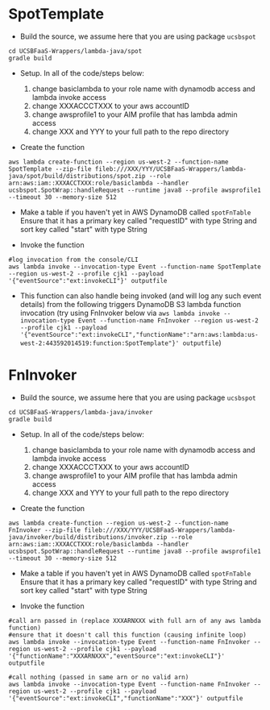 # SpotTemplate
* Build the source, we assume here that you are using package `ucsbspot`
```
cd UCSBFaaS-Wrappers/lambda-java/spot
gradle build
```

* Setup.  In all of the code/steps below:  
   1) change basiclambda to your role name with dynamodb access and lambda invoke access
   2) change XXXACCCTXXX to your aws accountID
   3) change awsprofile1 to your AIM profile that has lambda admin access
   4) change XXX and YYY to your full path to the repo directory

* Create the function
```
aws lambda create-function --region us-west-2 --function-name SpotTemplate --zip-file fileb:///XXX/YYY/UCSBFaaS-Wrappers/lambda-java/spot/build/distributions/spot.zip --role arn:aws:iam::XXXACCTXXX:role/basiclambda --handler ucsbspot.SpotWrap::handleRequest --runtime java8 --profile awsprofile1 --timeout 30 --memory-size 512
```

* Make a table if you haven't yet in AWS DynamoDB called `spotFnTable`  
Ensure that it has a primary key called "requestID" with type String and sort key called "start" with type String

* Invoke the function  
```
#log invocation from the console/CLI  
aws lambda invoke --invocation-type Event --function-name SpotTemplate --region us-west-2 --profile cjk1 --payload '{"eventSource":"ext:invokeCLI"}' outputfile      
```

* This function can also handle being invoked (and will log any such event details) from the following triggers
   DynamoDB
   S3
   lambda function invocation (try using FnInvoker below via `aws lambda invoke --invocation-type Event --function-name FnInvoker --region us-west-2 --profile cjk1 --payload '{"eventSource":"ext:invokeCLI","functionName":"arn:aws:lambda:us-west-2:443592014519:function:SpotTemplate"}' outputfile`)
   


# FnInvoker
* Build the source, we assume here that you are using package `ucsbspot`
```
cd UCSBFaaS-Wrappers/lambda-java/invoker
gradle build
```

* Setup.  In all of the code/steps below:  
   1) change basiclambda to your role name with dynamodb access and lambda invoke access
   2) change XXXACCCTXXX to your aws accountID
   3) change awsprofile1 to your AIM profile that has lambda admin access
   4) change XXX and YYY to your full path to the repo directory

* Create the function
```
aws lambda create-function --region us-west-2 --function-name FnInvoker --zip-file fileb:///XXX/YYY/UCSBFaaS-Wrappers/lambda-java/invoker/build/distributions/invoker.zip --role arn:aws:iam::XXXACCTXXX:role/basiclambda --handler ucsbspot.SpotWrap::handleRequest --runtime java8 --profile awsprofile1 --timeout 30 --memory-size 512
```

* Make a table if you haven't yet in AWS DynamoDB called `spotFnTable`  
Ensure that it has a primary key called "requestID" with type String and sort key called "start" with type String

* Invoke the function  
```
#call arn passed in (replace XXXARNXXX with full arn of any aws lambda function)  
#ensure that it doesn't call this function (causing infinite loop)
aws lambda invoke --invocation-type Event --function-name FnInvoker --region us-west-2 --profile cjk1 --payload '{"functionName":"XXXARNXXX","eventSource":"ext:invokeCLI"}' outputfile      

#call nothing (passed in same arn or no valid arn)
aws lambda invoke --invocation-type Event --function-name FnInvoker --region us-west-2 --profile cjk1 --payload '{"eventSource":"ext:invokeCLI","functionName":"XXX"}' outputfile
```
